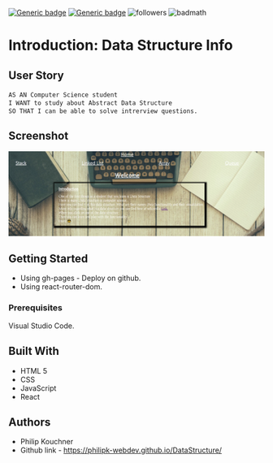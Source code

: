   [![Generic badge](https://img.shields.io/badge/html-green.svg)](https://shields.io/)
  [![Generic badge](https://img.shields.io/badge/css-green.svg)](https://shields.io/)
  ![followers](https://img.shields.io/github/followers/PhilipK-webdev?logoColor=red&style=social)
  ![badmath](https://img.shields.io/github/languages/top/nielsenjared/badmath)


# Introduction: Data Structure Info
## User Story

```
AS AN Computer Science student
I WANT to study about Abstract Data Structure
SO THAT I can be able to solve intrerview questions.
```

## Screenshot

![](./img/dt.PNG)


## Getting Started

* Using gh-pages - Deploy on github.
* Using react-router-dom.

### Prerequisites

Visual Studio Code.

## Built With

- HTML 5 
- CSS
- JavaScript
- React

## Authors

- Philip Kouchner
- Github link - https://philipk-webdev.github.io/DataStructure/
